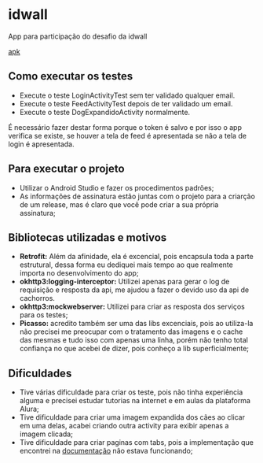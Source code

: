 # idwall
App para participação do desafio da idwall

[apk](https://drive.google.com/open?id=1swxOSIluJnZYuuPElaisQ_2eQrq2yNDn)

## Como executar os testes
- Execute o teste LoginActivityTest sem ter validado qualquer email.
- Execute o teste FeedActivityTest depois de ter validado um email.
- Execute o teste DogExpandidoActivity normalmente.

É necessário fazer destar forma porque o token é salvo e por isso o app verifica se existe, se houver a tela de feed é apresentada se não a tela de login é apresentada.

## Para executar o projeto
- Utilizar o Android Studio e fazer os procedimentos padrões;
- As informações de assinatura estão juntas com o projeto para a criarção de um release, mas é claro que você pode criar a sua própria assinatura;

## Bibliotecas utilizadas e motivos
- **Retrofit:** Além da afinidade, ela é excencial, pois encapsula toda a parte estrutural, dessa forma eu dediquei mais tempo ao que realmente importa no desenvolvimento do app;
- **okhttp3:logging-interceptor:** Utilizei apenas para gerar o log de requisição e resposta da api, me ajudou a fazer o devido uso da api de cachorros.
- **okhttp3:mockwebserver:** Utilizei para criar as resposta dos serviços para os testes;
- **Picasso:** acredito também ser uma das libs excenciais, pois ao utiliza-la não precisei me preocupar com o tratamento das imagens e o cache das mesmas e tudo isso com apenas uma linha, porém não tenho total confiança no que acebei de dizer, pois conheço a lib superficialmente;

## Dificuldades
- Tive várias dificuldade para criar os teste, pois não tinha experiência alguma e precisei estudar tutorias na internet e em aulas da plataforma Alura;
- Tive dificuldade para criar uma imagem expandida dos cães ao clicar em uma delas, acabei criando outra activity para exibir apenas a imagem clicada;
- Tive dificuldade para criar paginas com tabs, pois a implementação que encontrei na [documentação](https://developer.android.com/training/implementing-navigation/lateral) não estava funcionando;

